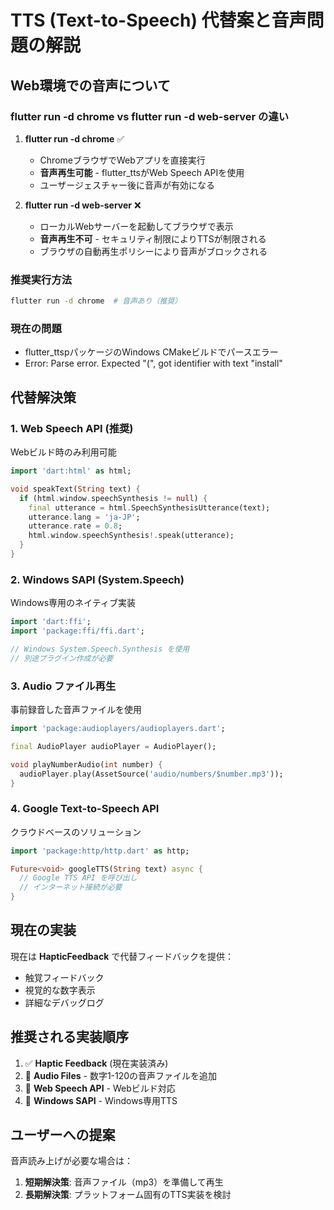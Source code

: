 # TTS (Text-to-Speech) 代替案と音声問題の解説

## Web環境での音声について

### flutter run -d chrome vs flutter run -d web-server の違い

1. **flutter run -d chrome** ✅
   - ChromeブラウザでWebアプリを直接実行
   - **音声再生可能** - flutter_ttsがWeb Speech APIを使用
   - ユーザージェスチャー後に音声が有効になる
   
2. **flutter run -d web-server** ❌
   - ローカルWebサーバーを起動してブラウザで表示
   - **音声再生不可** - セキュリティ制限によりTTSが制限される
   - ブラウザの自動再生ポリシーにより音声がブロックされる

### 推奨実行方法
```bash
flutter run -d chrome  # 音声あり（推奨）
```

### 現在の問題
- flutter_ttspパッケージのWindows CMakeビルドでパースエラー
- Error: Parse error. Expected "(", got identifier with text "install"

## 代替解決策

### 1. **Web Speech API (推奨)**
Webビルド時のみ利用可能
```dart
import 'dart:html' as html;

void speakText(String text) {
  if (html.window.speechSynthesis != null) {
    final utterance = html.SpeechSynthesisUtterance(text);
    utterance.lang = 'ja-JP';
    utterance.rate = 0.8;
    html.window.speechSynthesis!.speak(utterance);
  }
}
```

### 2. **Windows SAPI (System.Speech)**
Windows専用のネイティブ実装
```dart
import 'dart:ffi';
import 'package:ffi/ffi.dart';

// Windows System.Speech.Synthesis を使用
// 別途プラグイン作成が必要
```

### 3. **Audio ファイル再生**
事前録音した音声ファイルを使用
```dart
import 'package:audioplayers/audioplayers.dart';

final AudioPlayer audioPlayer = AudioPlayer();

void playNumberAudio(int number) {
  audioPlayer.play(AssetSource('audio/numbers/$number.mp3'));
}
```

### 4. **Google Text-to-Speech API**
クラウドベースのソリューション
```dart
import 'package:http/http.dart' as http;

Future<void> googleTTS(String text) async {
  // Google TTS API を呼び出し
  // インターネット接続が必要
}
```

## 現在の実装
現在は **HapticFeedback** で代替フィードバックを提供：
- 触覚フィードバック
- 視覚的な数字表示
- 詳細なデバッグログ

## 推奨される実装順序
1. ✅ **Haptic Feedback** (現在実装済み)
2. 🔄 **Audio Files** - 数字1-120の音声ファイルを追加
3. 🔄 **Web Speech API** - Webビルド対応
4. 🔄 **Windows SAPI** - Windows専用TTS

## ユーザーへの提案
音声読み上げが必要な場合は：
1. **短期解決策**: 音声ファイル（mp3）を準備して再生
2. **長期解決策**: プラットフォーム固有のTTS実装を検討